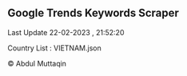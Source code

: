 

## Google Trends Keywords Scraper 
 
Last Update 22-02-2023 , 21:52:20

Country List :
VIETNAM.json



© Abdul Muttaqin 
